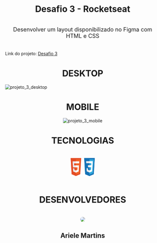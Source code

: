 



<h1 align="center">Desafio 3 - Rocketseat</h1>
<p align="center" style="padding:20px;font-size:18px">Desenvolver um layout disponibilizado no Figma com HTML e CSS</p>
<p>Link do projeto: <a href="https://arielemartins.github.io/exercicios_explorer_rocketseat/projeto_3/" target="_blank" >Desafio 3</a></p>
<h1 align="center">DESKTOP</h1>

![projeto_3_desktop](https://user-images.githubusercontent.com/83427685/194943703-2c4654cb-26a9-4f74-8ce1-85aa3d297511.png)

<h1 align="center">MOBILE</h1>

<div align="center">

![projeto_3_mobile](https://user-images.githubusercontent.com/83427685/194942147-0d0a348d-261f-4f14-825f-816c0e02317d.png)

</div>

<h1 align="center">TECNOLOGIAS</h1>
<div align="center" style="padding:20px">
    <img align="center" alt="ari-html5" height='60' width='40' src="https://raw.githubusercontent.com/devicons/devicon/master/icons/html5/html5-original.svg">
    <img align="center" alt="ari-css3" height='60' width='40' src="https://raw.githubusercontent.com/devicons/devicon/master/icons/css3/css3-original.svg">
</div>
<h1 align="center">DESENVOLVEDORES</h1>
<div align="center" style="padding:20px">
    <img style="border-radius: 50%" height="200em" src="https://github.com/ArieleMartins.png">
    <h2 >Ariele Martins</h2>
</div>